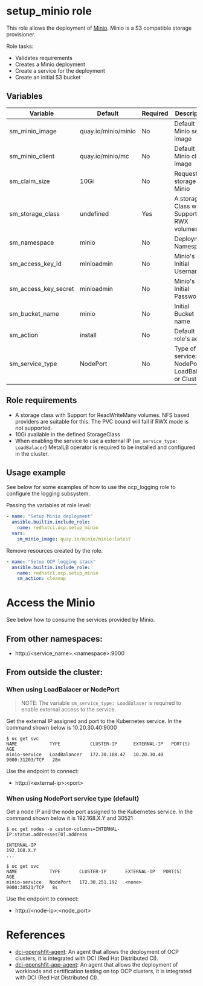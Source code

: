 # setup_minio role

This role allows the deployment of [Minio](https://min.io/). Minio is a S3 compatible storage provisioner.

Role tasks:
  - Validates requirements
  - Creates a Minio deployment
  - Create a service for the deployment
  - Create an initial S3 bucket

## Variables

| Variable                               | Default                       | Required   | Description                                         |
| -------------------------------------- | ----------------------------- | ---------- | ----------------------------------------------------|
| sm_minio_image                         | quay.io/minio/minio           | No         | Default Minio server image                          |
| sm_minio_client                        | quay.io/minio/mc              | No         | Default Minio client image                          |
| sm_claim_size                          | 10Gi                          | No         | Requested storage for Minio                         |
| sm_storage_class                       | undefined                     | Yes        | A storage Class with Support for RWX volumes        |
| sm_namespace                           | minio                         | No         | Deployment Namespace                                |
| sm_access_key_id                       | minioadmin                    | No         | Minio's Initial Username                            |
| sm_access_key_secret                   | minioadmin                    | No         | Minio's Initial Password                            |
| sm_bucket_name                         | minio                         | No         | Initial Bucket name                                 |
| sm_action                              | install                       | No         | Default role's action                               |
| sm_service_type                        | NodePort                      | No         | Type of service: NodePort, LoadBalacer or ClusterIP |

## Role requirements
  - A storage class with Support for ReadWriteMany volumes. NFS based providers are suitable for this. The PVC bound will fail if RWX mode is not supported.
  - 10Gi available in the defined StorageClass
  - When enabling the service to use a external IP (`sm_service_type: LoadBalacer`) MetalLB operator is required to be installed and configured in the cluster.

## Usage example

See below for some examples of how to use the ocp_logging role to configure the logging subsystem.

Passing the variables at role level:
```yaml
- name: "Setup Minio deployment"
  ansible.builtin.include_role:
    name: redhatci.ocp.setup_minio
  vars:
    sm_minio_image: quay.io/minio/minio:latest
```

Remove resources created by the role.
```yaml
- name: "Setup OCP logging stack"
  ansible.builtin.include_role:
    name: redhatci.ocp.setup_minio
    sm_action: cleanup
```

# Access the Minio

See below how to consume the services provided by Minio.

## From other namespaces:
  - http://\<service_name\>.\<namespace\>:9000

## From outside the cluster:

### When using LoadBalacer or NodePort
> NOTE: The variable `sm_service_type: LoadBalacer` is required to enable external access to the service.

Get the external IP assigned and port to the Kubernetes service. In the command shown below is 10.20.30.40:9000
```
$ oc get svc
NAME            TYPE           CLUSTER-IP      EXTERNAL-IP   PORT(S)          AGE
minio-service   LoadBalancer   172.30.108.47   10.20.30.40   9000:31203/TCP   28m
```

Use the endpoint to connect:
  - http://\<external-ip\>:\<port\>

### When using NodePort service type (default)

Get a node IP and the node port assigned to the Kubernetes service. In the command shown below it is 192.168.X.Y and 30521
```
$ oc get nodes -o custom-columns=INTERNAL-IP:status.addresses[0].address

INTERNAL-IP
192.168.X.Y
...

$ oc get svc
NAME            TYPE       CLUSTER-IP       EXTERNAL-IP   PORT(S)          AGE
minio-service   NodePort   172.30.251.192   <none>        9000:30521/TCP   8s
```

Use the endpoint to connect:
  - http://\<node-ip\>:\<node_port\>

# References

* [dci-openshfit-agent](https://github.com/redhat-cip/dci-openshift-agent/): An agent that allows the deployment of OCP clusters, it is integrated with DCI (Red Hat Distributed CI).
* [dci-openshfit-app-agent](https://github.com/redhat-cip/dci-openshift-app-agent/): An agent that allows the deployment of workloads and certification testing on top OCP clusters, it is integrated with DCI (Red Hat Distributed CI).
